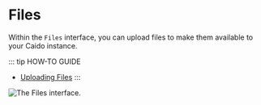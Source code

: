# Files

Within the `Files` interface, you can upload files to make them available to your Caido instance.

::: tip HOW-TO GUIDE

- [Uploading Files](/guides/files_uploading.md)
:::

<img alt="The Files interface." src="/_images/files_interface.png" center>

